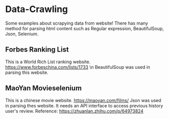 # Data-Crawling
Some examples about scrapying data from website! There has many method for parsing html content such as Regular expression, BeautifulSoup, Json, Selenium.
## Forbes Ranking List
This is a World Rich List ranking website. https://www.forbeschina.com/lists/1733 \n
BeautifulSoup was used in parsing this website. 
## MaoYan Movieselenium
This is a chinese movie website. https://maoyan.com/films/
Json was used in parsing thes website.
It needs an API interface to access previous history user's review. Reference: https://zhuanlan.zhihu.com/p/64973824
